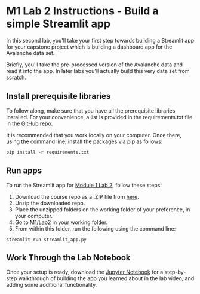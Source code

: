 # M1 Lab 2 Instructions - Build a simple Streamlit app

In this second lab, you'll take your first step towards building a Streamlit app for your capstone project which is building a dashboard app for the Avalanche data set.

Briefly, you'll take the pre-processed version of the Avalanche data and read it into the app. In later labs you'll actually build this very data set from scratch.


## Install prerequisite libraries
To follow along, make sure that you have all the prerequisite libraries installed. For your convenience, a list is provided in the requirements.txt file in the [GitHub repo](https://github.com/https-deeplearning-ai/rapid-prototyping-of-genai-apps-with-streamlit/tree/master/M1/Lab2).

It is recommended that you work locally on your computer. Once there, using the command line, install the packages via pip as follows:
```
pip install -r requirements.txt
```

## Run apps

To run the Streamlit app for [Module 1 Lab 2](https://github.com/https-deeplearning-ai/rapid-prototyping-of-genai-apps-with-streamlit/tree/master/M1/Lab2), follow these steps:
1. Download the course repo as a .ZIP file from [here](https://github.com/https-deeplearning-ai/rapid-prototyping-of-genai-apps-with-streamlit/tree/master).
2. Unzip the downloaded repo.
3. Place the unzipped folders on the working folder of your preference, in your computer.
4. Go to M1/Lab2 in your working folder.
5. From within this folder, run the following using the command line:
```
streamlit run streamlit_app.py
```
## Work Through the Lab Notebook
Once your setup is ready, download the [Jupyter Notebook](M1/Lab2/M1_Lab2.ipynb) for a step-by-step walkthrough of building the app you learned about in the lab video, and adding some additional functionality. 
